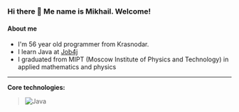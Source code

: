 ### Hi there 👋 Me name is Mikhail. Welcome!

#### About me
* I'm 56 year old programmer from Krasnodar. 
* I learn Java at [Job4j](https://job4j.ru/)
* I graduated from MIPT (Moscow Institute of Physics and Technology) in applied mathematics and physics

---
<b>Core technologies:</b>

> ![Java](https://img.shields.io/badge/Java_-_%3E=_8-blue) 




<!--
**MishlMogMish/MishlMogMish** is a ✨ _special_ ✨ repository because its `README.md` (this file) appears on your GitHub profile.

Here are some ideas to get you started:

- 🔭 I’m currently working on ...
- 🌱 I’m currently learning ...
- 👯 I’m looking to collaborate on ...
- 🤔 I’m looking for help with ...
- 💬 Ask me about ...
- 📫 How to reach me: ...
- 😄 Pronouns: ...
- ⚡ Fun fact: ...
-->
